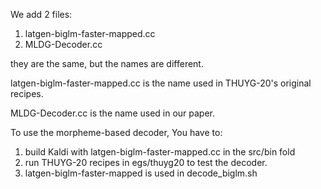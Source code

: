 We add 2 files:
1. latgen-biglm-faster-mapped.cc
2. MLDG-Decoder.cc

they are the same, but the names are different.

latgen-biglm-faster-mapped.cc  is the name used in THUYG-20's original recipes.

MLDG-Decoder.cc is the name used in our paper.

To use the morpheme-based decoder, You have to:
1) build Kaldi with latgen-biglm-faster-mapped.cc in the src/bin fold
2) run THUYG-20 recipes in egs/thuyg20 to test the decoder.
3) latgen-biglm-faster-mapped is used in decode_biglm.sh

